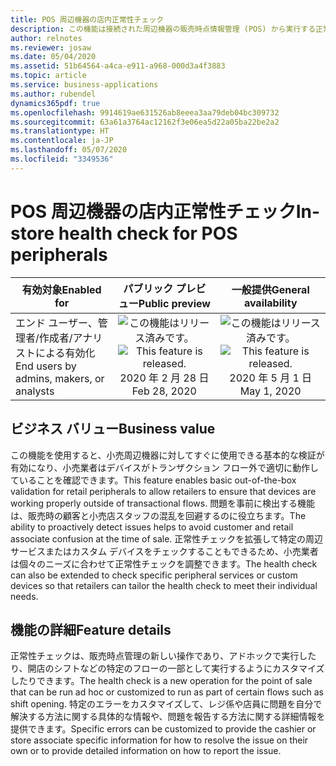 ```yaml
---
title: POS 周辺機器の店内正常性チェック
description: この機能は接続された周辺機器の販売時点情報管理 (POS) から実行する正常性チェックを導入します。 今後 POS のユーザーは、接続されたデバイスの現在の状態を表示したり、デバイスとの通信実行に起因するエラーを確認したりすることができます。 さらに正常性チェック機能を拡張して、POS が依存するサービスの正常性チェックをサポートしたり、追加の周辺機器やそれに関連するシナリオをテストしたりすることもできます。
author: relnotes
ms.reviewer: josaw
ms.date: 05/04/2020
ms.assetid: 51b64564-a4ca-e911-a968-000d3a4f3883
ms.topic: article
ms.service: business-applications
ms.author: rubendel
dynamics365pdf: true
ms.openlocfilehash: 9914619ae631526ab8eeea3aa79deb04bc309732
ms.sourcegitcommit: 63a61a3764ac12162f3e06ea5d22a05ba22be2a2
ms.translationtype: HT
ms.contentlocale: ja-JP
ms.lasthandoff: 05/07/2020
ms.locfileid: "3349536"
---
```

# <a name="in-store-health-check-for-pos-peripherals"></a><span data-ttu-id="811a6-105">POS 周辺機器の店内正常性チェック</span><span class="sxs-lookup"><span data-stu-id="811a6-105">In-store health check for POS peripherals</span></span>


| <span data-ttu-id="811a6-106">有効対象</span><span class="sxs-lookup"><span data-stu-id="811a6-106">Enabled for</span></span>    |  <span data-ttu-id="811a6-107">パブリック プレビュー</span><span class="sxs-lookup"><span data-stu-id="811a6-107">Public preview</span></span> | <span data-ttu-id="811a6-108">一般提供</span><span class="sxs-lookup"><span data-stu-id="811a6-108">General availability</span></span> | 
| ---------- | :----------: |:----------: |
|<span data-ttu-id="811a6-109">エンド ユーザー、管理者/作成者/アナリストによる有効化</span><span class="sxs-lookup"><span data-stu-id="811a6-109">End users by admins, makers, or analysts</span></span>|<span data-ttu-id="811a6-110">![この機能はリリース済みです。](/dynamics365-release-plan/media/green-checkmark.png "この機能はリリース済みです。")</span><span class="sxs-lookup"><span data-stu-id="811a6-110">![This feature is released.](/dynamics365-release-plan/media/green-checkmark.png "This feature is released.")</span></span> <span data-ttu-id="811a6-111">2020 年 2 月 28 日</span><span class="sxs-lookup"><span data-stu-id="811a6-111">Feb 28, 2020</span></span>| <span data-ttu-id="811a6-112">![この機能はリリース済みです。](/dynamics365-release-plan/media/green-checkmark.png "この機能はリリース済みです。")</span><span class="sxs-lookup"><span data-stu-id="811a6-112">![This feature is released.](/dynamics365-release-plan/media/green-checkmark.png "This feature is released.")</span></span> <span data-ttu-id="811a6-113">2020 年 5 月 1 日</span><span class="sxs-lookup"><span data-stu-id="811a6-113">May 1, 2020</span></span>|


## <a name="business-value"></a><span data-ttu-id="811a6-114">ビジネス バリュー</span><span class="sxs-lookup"><span data-stu-id="811a6-114">Business value</span></span>
<!-- bv start -->
<span data-ttu-id="811a6-115">この機能を使用すると、小売周辺機器に対してすぐに使用できる基本的な検証が有効になり、小売業者はデバイスがトランザクション フロー外で適切に動作していることを確認できます。</span><span class="sxs-lookup"><span data-stu-id="811a6-115">This feature enables basic out-of-the-box validation for retail peripherals to allow retailers to ensure that devices are working properly outside of transactional flows.</span></span> <span data-ttu-id="811a6-116">問題を事前に検出する機能は、販売時の顧客と小売店スタッフの混乱を回避するのに役立ちます。</span><span class="sxs-lookup"><span data-stu-id="811a6-116">The ability to proactively detect issues helps to avoid customer and retail associate confusion at the time of sale.</span></span> <span data-ttu-id="811a6-117">正常性チェックを拡張して特定の周辺サービスまたはカスタム デバイスをチェックすることもできるため、小売業者は個々のニーズに合わせて正常性チェックを調整できます。</span><span class="sxs-lookup"><span data-stu-id="811a6-117">The health check can also be extended to check specific peripheral services or custom devices so that retailers can tailor the health check to meet their individual needs.</span></span>
<!-- bv end -->



## <a name="feature-details"></a><span data-ttu-id="811a6-118">機能の詳細</span><span class="sxs-lookup"><span data-stu-id="811a6-118">Feature details</span></span>
<!--feature detail start -->
<span data-ttu-id="811a6-119">正常性チェックは、販売時点管理の新しい操作であり、アドホックで実行したり、開店のシフトなどの特定のフローの一部として実行するようにカスタマイズしたりできます。</span><span class="sxs-lookup"><span data-stu-id="811a6-119">The health check is a new operation for the point of sale that can be run ad hoc or customized to run as part of certain flows such as shift opening.</span></span> <span data-ttu-id="811a6-120">特定のエラーをカスタマイズして、レジ係や店員に問題を自分で解決する方法に関する具体的な情報や、問題を報告する方法に関する詳細情報を提供できます。</span><span class="sxs-lookup"><span data-stu-id="811a6-120">Specific errors can be customized to provide the cashier or store associate specific information for how to resolve the issue on their own or to provide detailed information on how to report the issue.</span></span>
<!--feature detail end -->









